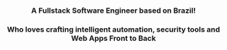 <div> 
  <div>
    <h3 align="center">A Fullstack Software Engineer based on Brazil! </h3>
    <h3 align="center">Who loves crafting intelligent automation, security tools and Web Apps Front to Back</h3>
  </div>
</div>


